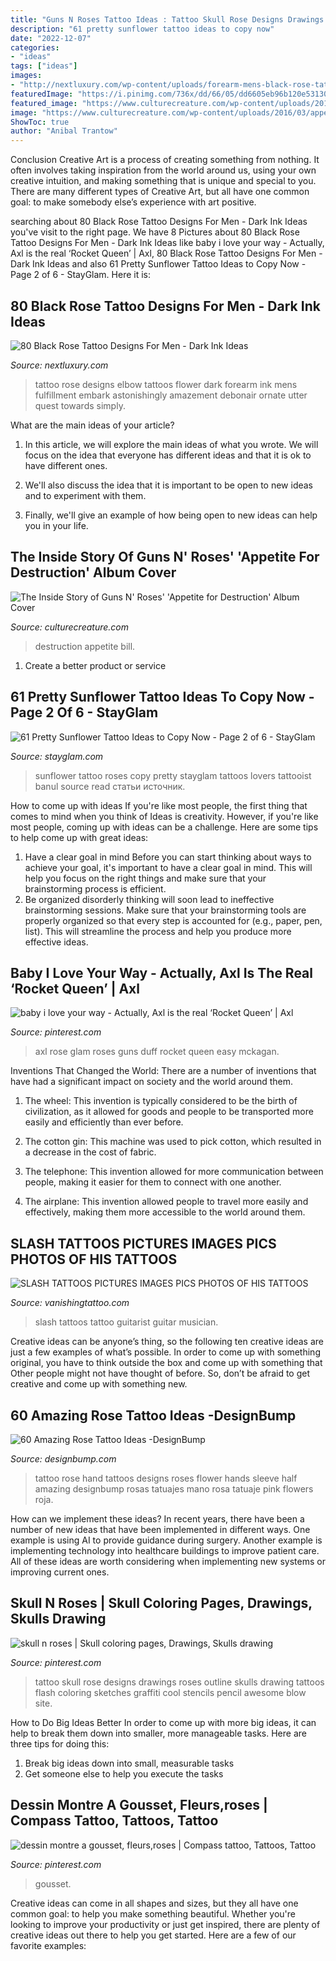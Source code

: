 ```yaml
---
title: "Guns N Roses Tattoo Ideas : Tattoo Skull Rose Designs Drawings Roses Outline Skulls Drawing Tattoos Flash Coloring Sketches Graffiti Cool Stencils Pencil Awesome Blow Site"
description: "61 pretty sunflower tattoo ideas to copy now"
date: "2022-12-07"
categories:
- "ideas"
tags: ["ideas"]
images:
- "http://nextluxury.com/wp-content/uploads/forearm-mens-black-rose-tattoo-design-inspiration-ideas.jpg"
featuredImage: "https://i.pinimg.com/736x/dd/66/05/dd6605eb96b120e53130a0b356b037fa--art-flash-tattoo-flash.jpg"
featured_image: "https://www.culturecreature.com/wp-content/uploads/2016/03/appetite-for-destruction-billy-white-jr-298x418.jpg"
image: "https://www.culturecreature.com/wp-content/uploads/2016/03/appetite-for-destruction-billy-white-jr-298x418.jpg"
ShowToc: true
author: "Anibal Trantow"
---
```



Conclusion
Creative Art is a process of creating something from nothing. It often involves taking inspiration from the world around us, using your own creative intuition, and making something that is unique and special to you. There are many different types of Creative Art, but all have one common goal: to make somebody else’s experience with art positive.

	

		
searching about 80 Black Rose Tattoo Designs For Men - Dark Ink Ideas you've visit to the right page. We have 8 Pictures about 80 Black Rose Tattoo Designs For Men - Dark Ink Ideas like baby i love your way - Actually, Axl is the real ‘Rocket Queen’ | Axl, 80 Black Rose Tattoo Designs For Men - Dark Ink Ideas and also 61 Pretty Sunflower Tattoo Ideas to Copy Now - Page 2 of 6 - StayGlam. Here it is:
		
    
## 80 Black Rose Tattoo Designs For Men - Dark Ink Ideas

<img loading=lazy src="http://nextluxury.com/wp-content/uploads/forearm-mens-black-rose-tattoo-design-inspiration-ideas.jpg" onerror="this.onerror=null;this.src='https://tse1.mm.bing.net/th?id=OIP.I4TaQiLiQyBH2UcZRhMHtQHaHa&amp;pid=15.1';" alt="80 Black Rose Tattoo Designs For Men - Dark Ink Ideas">

_Source: nextluxury.com_

>tattoo rose designs elbow tattoos flower dark forearm ink mens fulfillment embark astonishingly amazement debonair ornate utter quest towards simply. 

	

What are the main ideas of your article?
1. In this article, we will explore the main ideas of what you wrote. We will focus on the idea that everyone has different ideas and that it is ok to have different ones.
2. We'll also discuss the idea that it is important to be open to new ideas and to experiment with them.

3. Finally, we'll give an example of how being open to new ideas can help you in your life.

    
## The Inside Story Of Guns N&#039; Roses&#039; &#039;Appetite For Destruction&#039; Album Cover

<img loading=lazy src="https://www.culturecreature.com/wp-content/uploads/2016/03/appetite-for-destruction-billy-white-jr-298x418.jpg" onerror="this.onerror=null;this.src='https://tse1.mm.bing.net/th?id=OIP.OB03bOYo-yFv8pFPtyky3wAAAA&amp;pid=15.1';" alt="The Inside Story of Guns N&#039; Roses&#039; &#039;Appetite for Destruction&#039; Album Cover">

_Source: culturecreature.com_

>destruction appetite bill. 

	

1. Create a better product or service 

    
## 61 Pretty Sunflower Tattoo Ideas To Copy Now - Page 2 Of 6 - StayGlam

<img loading=lazy src="https://stayglam.com/wp-content/uploads/2018/08/Sunflower-and-Roses.jpg" onerror="this.onerror=null;this.src='https://tse2.mm.bing.net/th?id=OIP.SgSKpmjguB6dMOWJP1NaCQHaGa&amp;pid=15.1';" alt="61 Pretty Sunflower Tattoo Ideas to Copy Now - Page 2 of 6 - StayGlam">

_Source: stayglam.com_

>sunflower tattoo roses copy pretty stayglam tattoos lovers tattooist banul source read статьи источник. 

	

How to come up with ideas
If you're like most people, the first thing that comes to mind when you think of Ideas is creativity. However, if you're like most people, coming up with ideas can be a challenge. 
Here are some tips to help come up with great ideas: 
1. Have a clear goal in mind 
Before you can start thinking about ways to achieve your goal, it's important to have a clear goal in mind. This will help you focus on the right things and make sure that your brainstorming process is efficient. 
2. Be organized 
 disorderly thinking will soon lead to ineffective brainstorming sessions. Make sure that your brainstorming tools are properly organized so that every step is accounted for (e.g., paper, pen, list). This will streamline the process and help you produce more effective ideas. 

    
## Baby I Love Your Way - Actually, Axl Is The Real ‘Rocket Queen’ | Axl

<img loading=lazy src="https://i.pinimg.com/736x/3b/74/d2/3b74d2c0880cea44c50ef397bd94fabd--glam-metal-axl-rose.jpg" onerror="this.onerror=null;this.src='https://tse4.mm.bing.net/th?id=OIP.QBXHkmdJtOStw2d9MktioADeEs&amp;pid=15.1';" alt="baby i love your way - Actually, Axl is the real ‘Rocket Queen’ | Axl">

_Source: pinterest.com_

>axl rose glam roses guns duff rocket queen easy mckagan. 

	

Inventions That Changed the World: There are a number of inventions that have had a significant impact on society and the world around them.
1. The wheel: This invention is typically considered to be the birth of civilization, as it allowed for goods and people to be transported more easily and efficiently than ever before.
2. The cotton gin: This machine was used to pick cotton, which resulted in a decrease in the cost of fabric.

3. The telephone: This invention allowed for more communication between people, making it easier for them to connect with one another.

4. The airplane: This invention allowed people to travel more easily and effectively, making them more accessible to the world around them.

    
## SLASH TATTOOS PICTURES IMAGES PICS PHOTOS OF HIS TATTOOS

<img loading=lazy src="http://www.vanishingtattoo.com/tattoo/images/celeb-slash/slash_large/slash_006.jpg" onerror="this.onerror=null;this.src='https://tse4.mm.bing.net/th?id=OIP.HJnt1ovCMX8YLiJS50srTQHaJ4&amp;pid=15.1';" alt="SLASH TATTOOS PICTURES IMAGES PICS PHOTOS OF HIS TATTOOS">

_Source: vanishingtattoo.com_

>slash tattoos tattoo guitarist guitar musician. 

	

Creative ideas can be anyone’s thing, so the following ten creative ideas are just a few examples of what’s possible. In order to come up with something original, you have to think outside the box and come up with something that Other people might not have thought of before. So, don’t be afraid to get creative and come up with something new.

    
## 60 Amazing Rose Tattoo Ideas -DesignBump

<img loading=lazy src="https://cdn.designbump.com/wp-content/uploads/2015/10/hand-tattoo-rose379_567.jpg" onerror="this.onerror=null;this.src='https://tse2.mm.bing.net/th?id=OIP.77phWbzzW57tFgwBUyxjaQHaLF&amp;pid=15.1';" alt="60 Amazing Rose Tattoo Ideas -DesignBump">

_Source: designbump.com_

>tattoo rose hand tattoos designs roses flower hands sleeve half amazing designbump rosas tatuajes mano rosa tatuaje pink flowers roja. 

	

How can we implement these ideas?
In recent years, there have been a number of new ideas that have been implemented in different ways. One example is using AI to provide guidance during surgery. Another example is implementing technology into healthcare buildings to improve patient care. All of these ideas are worth considering when implementing new systems or improving current ones.

    
## Skull N Roses | Skull Coloring Pages, Drawings, Skulls Drawing

<img loading=lazy src="https://i.pinimg.com/736x/dd/66/05/dd6605eb96b120e53130a0b356b037fa--art-flash-tattoo-flash.jpg" onerror="this.onerror=null;this.src='https://tse3.mm.bing.net/th?id=OIP.unPPVghq5wCbXFLTLm5VrwHaJ4&amp;pid=15.1';" alt="skull n roses | Skull coloring pages, Drawings, Skulls drawing">

_Source: pinterest.com_

>tattoo skull rose designs drawings roses outline skulls drawing tattoos flash coloring sketches graffiti cool stencils pencil awesome blow site. 

	

How to Do Big Ideas Better
In order to come up with more big ideas, it can help to break them down into smaller, more manageable tasks. Here are three tips for doing this:
1. Break big ideas down into small, measurable tasks
2. Get someone else to help you execute the tasks

    
## Dessin Montre A Gousset, Fleurs,roses | Compass Tattoo, Tattoos, Tattoo

<img loading=lazy src="https://i.pinimg.com/736x/9a/15/b2/9a15b2f69255519108fc8d9a6e76829d.jpg" onerror="this.onerror=null;this.src='https://tse4.mm.bing.net/th?id=OIP.v5ON_5SDROpzJkn3x9T5SQHaNH&amp;pid=15.1';" alt="dessin montre a gousset, fleurs,roses | Compass tattoo, Tattoos, Tattoo">

_Source: pinterest.com_

>gousset. 

	

Creative ideas can come in all shapes and sizes, but they all have one common goal: to help you make something beautiful. Whether you're looking to improve your productivity or just get inspired, there are plenty of creative ideas out there to help you get started. Here are a few of our favorite examples: 

